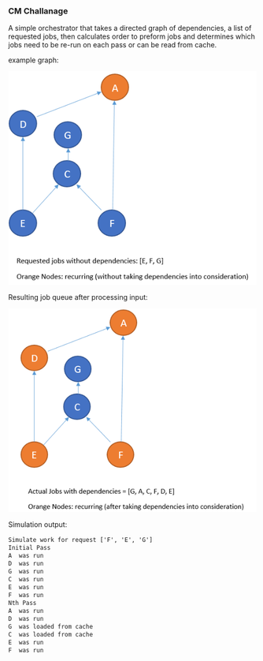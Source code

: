 ### CM Challanage

A simple orchestrator that takes a directed graph of dependencies, a list of requested jobs, then calculates order to preform jobs and determines which jobs need to be re-run on each pass or can be read from cache.

example graph:

![Initial Graph](/figure1.png)

Resulting job queue after processing input:

![Job Queue](/figure2.png)

Simulation output:

```
Simulate work for request ['F', 'E', 'G']
Initial Pass
A  was run
D  was run
G  was run
C  was run
E  was run
F  was run
Nth Pass
A  was run
D  was run
G  was loaded from cache
C  was loaded from cache
E  was run
F  was run

```